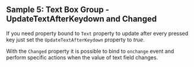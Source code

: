 ## Sample 5: Text Box Group - UpdateTextAfterKeydown and Changed

If you need property bound to `Text` property to update after every pressed key just set the `UpdateTextAfterKeydown` property to *true*.

With the `Changed` property it is possible to bind to `onchange` event and perform specific actions when the value of text field changes.
